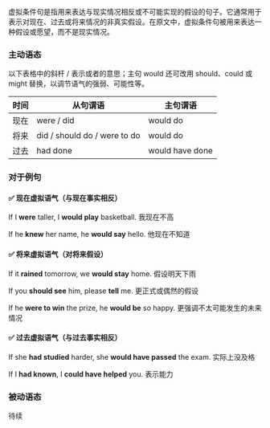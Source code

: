 虚拟条件句是指用来表达与现实情况相反或不可能实现的假设的句子。它通常用于表示对现在、过去或将来情况的非真实假设。在原文中，虚拟条件句被用来表达一种假设或愿望，而不是现实情况。

### 主动语态

以下表格中的斜杆 / 表示或者的意思；主句 would 还可改用 should、could 或 might 替换，以调节语气的强弱、可能性等。

| 时间 | 从句谓语                     | 主句谓语        |
| ---- | ---------------------------- | --------------- |
| 现在 | were / did                   | would do        |
| 将来 | did / should do / were to do | would do        |
| 过去 | had done                     | would have done |

### 对于例句

#### ✅ **现在虚拟语气**（与现在事实相反）

If I **were** taller, I **would play** basketball.
我现在不高

If he **knew** her name, he **would say** hello.
他现在不知道

#### ✅ **将来虚拟语气**（对将来假设）

If it **rained** tomorrow, we **would stay** home.
假设明天下雨

If you **should see** him, please **tell** me.
更正式或偶然的假设

If he **were to win** the prize, he **would be** so happy.
更强调不太可能发生的未来情况

#### ✅ **过去虚拟语气**（与过去事实相反）

If she **had studied** harder, she **would have passed** the exam.
实际上没及格

If I **had known**, I **could have helped** you.
表示能力

### 被动语态

待续
